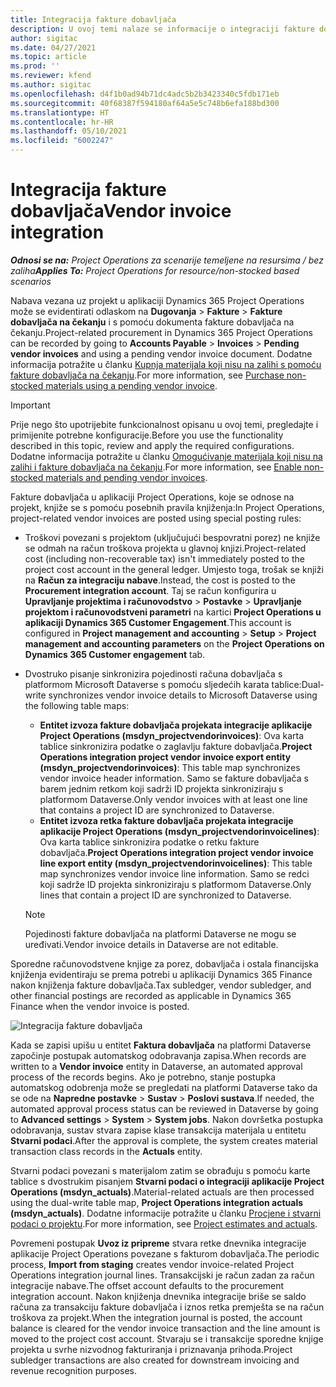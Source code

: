 ```yaml
---
title: Integracija fakture dobavljača
description: U ovoj temi nalaze se informacije o integraciji fakture dobavljača u aplikaciji Project Operations.
author: sigitac
ms.date: 04/27/2021
ms.topic: article
ms.prod: ''
ms.reviewer: kfend
ms.author: sigitac
ms.openlocfilehash: d4f1b0ad94b71dc4adc5b2b3423340c5fdb171eb
ms.sourcegitcommit: 40f68387f594180af64a5e5c748b6efa188bd300
ms.translationtype: HT
ms.contentlocale: hr-HR
ms.lasthandoff: 05/10/2021
ms.locfileid: "6002247"
---
```

# <a name="vendor-invoice-integration"></a><span data-ttu-id="9ceb7-103">Integracija fakture dobavljača</span><span class="sxs-lookup"><span data-stu-id="9ceb7-103">Vendor invoice integration</span></span>

<span data-ttu-id="9ceb7-104">_**Odnosi se na:** Project Operations za scenarije temeljene na resursima / bez zaliha_</span><span class="sxs-lookup"><span data-stu-id="9ceb7-104">_**Applies To:** Project Operations for resource/non-stocked based scenarios_</span></span>

<span data-ttu-id="9ceb7-105">Nabava vezana uz projekt u aplikaciji Dynamics 365 Project Operations može se evidentirati odlaskom na **Dugovanja** > **Fakture** > **Fakture dobavljača na čekanju** i s pomoću dokumenta fakture dobavljača na čekanju.</span><span class="sxs-lookup"><span data-stu-id="9ceb7-105">Project-related procurement in Dynamics 365 Project Operations can be recorded by going to **Accounts Payable** > **Invoices** > **Pending vendor invoices** and using a pending vendor invoice document.</span></span> <span data-ttu-id="9ceb7-106">Dodatne informacija potražite u članku [Kupnja materijala koji nisu na zalihi s pomoću fakture dobavljača na čekanju](../procurement/pending-vendor-invoices.md).</span><span class="sxs-lookup"><span data-stu-id="9ceb7-106">For more information, see [Purchase non-stocked materials using a pending vendor invoice](../procurement/pending-vendor-invoices.md).</span></span>

> [!IMPORTANT]
> <span data-ttu-id="9ceb7-107">Prije nego što upotrijebite funkcionalnost opisanu u ovoj temi, pregledajte i primijenite potrebne konfiguracije.</span><span class="sxs-lookup"><span data-stu-id="9ceb7-107">Before you use the functionality described in this topic, review and apply the required configurations.</span></span> <span data-ttu-id="9ceb7-108">Dodatne informacija potražite u članku [Omogućivanje materijala koji nisu na zalihi i fakture dobavljača na čekanju](../procurement/configure-materials-nonstocked.md).</span><span class="sxs-lookup"><span data-stu-id="9ceb7-108">For more information, see [Enable non-stocked materials and pending vendor invoices](../procurement/configure-materials-nonstocked.md).</span></span>

<span data-ttu-id="9ceb7-109">Fakture dobavljača u aplikaciji Project Operations, koje se odnose na projekt, knjiže se s pomoću posebnih pravila knjiženja:</span><span class="sxs-lookup"><span data-stu-id="9ceb7-109">In Project Operations, project-related vendor invoices are posted using special posting rules:</span></span>

- <span data-ttu-id="9ceb7-110">Troškovi povezani s projektom (uključujući bespovratni porez) ne knjiže se odmah na račun troškova projekta u glavnoj knjizi.</span><span class="sxs-lookup"><span data-stu-id="9ceb7-110">Project-related cost (including non-recoverable tax) isn't immediately posted to the project cost account in the general ledger.</span></span> <span data-ttu-id="9ceb7-111">Umjesto toga, trošak se knjiži na **Račun za integraciju nabave**.</span><span class="sxs-lookup"><span data-stu-id="9ceb7-111">Instead, the cost is posted to the **Procurement integration account**.</span></span> <span data-ttu-id="9ceb7-112">Taj se račun konfigurira u **Upravljanje projektima i računovodstvo** > **Postavke** > **Upravljanje projektom i računovodstveni parametri** na kartici **Project Operations u aplikaciji Dynamics 365 Customer Engagement**.</span><span class="sxs-lookup"><span data-stu-id="9ceb7-112">This account is configured in **Project management and accounting** > **Setup** > **Project management and accounting parameters** on the **Project Operations on Dynamics 365 Customer engagement** tab.</span></span>
- <span data-ttu-id="9ceb7-113">Dvostruko pisanje sinkronizira pojedinosti računa dobavljača s platformom Microsoft Dataverse s pomoću sljedećih karata tablice:</span><span class="sxs-lookup"><span data-stu-id="9ceb7-113">Dual-write synchronizes vendor invoice details to Microsoft Dataverse using the following table maps:</span></span>

     - <span data-ttu-id="9ceb7-114">**Entitet izvoza fakture dobavljača projekata integracije aplikacije Project Operations (msdyn_projectvendorinvoices)**: Ova karta tablice sinkronizira podatke o zaglavlju fakture dobavljača.</span><span class="sxs-lookup"><span data-stu-id="9ceb7-114">**Project Operations integration project vendor invoice export entity (msdyn_projectvendorinvoices)**: This table map synchronizes vendor invoice header information.</span></span> <span data-ttu-id="9ceb7-115">Samo se fakture dobavljača s barem jednim retkom koji sadrži ID projekta sinkroniziraju s platformom Dataverse.</span><span class="sxs-lookup"><span data-stu-id="9ceb7-115">Only vendor invoices with at least one line that contains a project ID are synchronized to Dataverse.</span></span>
     - <span data-ttu-id="9ceb7-116">**Entitet izvoza retka fakture dobavljača projekata integracije aplikacije Project Operations (msdyn_projectvendorinvoicelines)**: Ova karta tablice sinkronizira podatke o retku fakture dobavljača.</span><span class="sxs-lookup"><span data-stu-id="9ceb7-116">**Project Operations integration project vendor invoice line export entity (msdyn_projectvendorinvoicelines)**: This table map synchronizes vendor invoice line information.</span></span> <span data-ttu-id="9ceb7-117">Samo se redci koji sadrže ID projekta sinkroniziraju s platformom Dataverse.</span><span class="sxs-lookup"><span data-stu-id="9ceb7-117">Only lines that contain a project ID are synchronized to Dataverse.</span></span>

     > [!NOTE]
     > <span data-ttu-id="9ceb7-118">Pojedinosti fakture dobavljača na platformi Dataverse ne mogu se uređivati.</span><span class="sxs-lookup"><span data-stu-id="9ceb7-118">Vendor invoice details in Dataverse are not editable.</span></span>

<span data-ttu-id="9ceb7-119">Sporedne računovodstvene knjige za porez, dobavljača i ostala financijska knjiženja evidentiraju se prema potrebi u aplikaciji Dynamics 365 Finance nakon knjiženja fakture dobavljača.</span><span class="sxs-lookup"><span data-stu-id="9ceb7-119">Tax subledger, vendor subledger, and other financial postings are recorded as applicable in Dynamics 365 Finance when the vendor invoice is posted.</span></span>

![Integracija fakture dobavljača](media/DW7VendorInvoice.png)

<span data-ttu-id="9ceb7-121">Kada se zapisi upišu u entitet **Faktura dobavljača** na platformi Dataverse započinje postupak automatskog odobravanja zapisa.</span><span class="sxs-lookup"><span data-stu-id="9ceb7-121">When records are written to a **Vendor invoice** entity in Dataverse, an automated approval process of the records begins.</span></span> <span data-ttu-id="9ceb7-122">Ako je potrebno, stanje postupka automatskog odobrenja može se pregledati na platformi Dataverse tako da se ode na **Napredne postavke** > **Sustav** > **Poslovi sustava**.</span><span class="sxs-lookup"><span data-stu-id="9ceb7-122">If needed, the automated approval process status can be reviewed in Dataverse by going to **Advanced settings** > **System** > **System jobs**.</span></span> <span data-ttu-id="9ceb7-123">Nakon dovršetka postupka odobravanja, sustav stvara zapise klase transakcija materijala u entitetu **Stvarni podaci**.</span><span class="sxs-lookup"><span data-stu-id="9ceb7-123">After the approval is complete, the system creates material transaction class records in the **Actuals** entity.</span></span>

<span data-ttu-id="9ceb7-124">Stvarni podaci povezani s materijalom zatim se obrađuju s pomoću karte tablice s dvostrukim pisanjem **Stvarni podaci o integraciji aplikacije Project Operations (msdyn_actuals)**.</span><span class="sxs-lookup"><span data-stu-id="9ceb7-124">Material-related actuals are then processed using the dual-write table map, **Project Operations integration actuals (msdyn_actuals)**.</span></span> <span data-ttu-id="9ceb7-125">Dodatne informacije potražite u članku [Procjene i stvarni podaci o projektu](resource-dual-write-estimates-actuals.md).</span><span class="sxs-lookup"><span data-stu-id="9ceb7-125">For more information, see [Project estimates and actuals](resource-dual-write-estimates-actuals.md).</span></span>

<span data-ttu-id="9ceb7-126">Povremeni postupak **Uvoz iz pripreme** stvara retke dnevnika integracije aplikacije Project Operations povezane s fakturom dobavljača.</span><span class="sxs-lookup"><span data-stu-id="9ceb7-126">The periodic process, **Import from staging** creates vendor invoice-related Project Operations integration journal lines.</span></span> <span data-ttu-id="9ceb7-127">Transakcijski je račun zadan za račun integracije nabave.</span><span class="sxs-lookup"><span data-stu-id="9ceb7-127">The offset account defaults to the procurement integration account.</span></span> <span data-ttu-id="9ceb7-128">Nakon knjiženja dnevnika integracije briše se saldo računa za transakciju fakture dobavljača i iznos retka premješta se na račun troškova za projekt.</span><span class="sxs-lookup"><span data-stu-id="9ceb7-128">When the integration journal is posted, the account balance is cleared for the vendor invoice transaction and the line amount is moved to the project cost account.</span></span> <span data-ttu-id="9ceb7-129">Stvaraju se i transakcije sporedne knjige projekta u svrhe nizvodnog fakturiranja i priznavanja prihoda.</span><span class="sxs-lookup"><span data-stu-id="9ceb7-129">Project subledger transactions are also created for downstream invoicing and revenue recognition purposes.</span></span>
